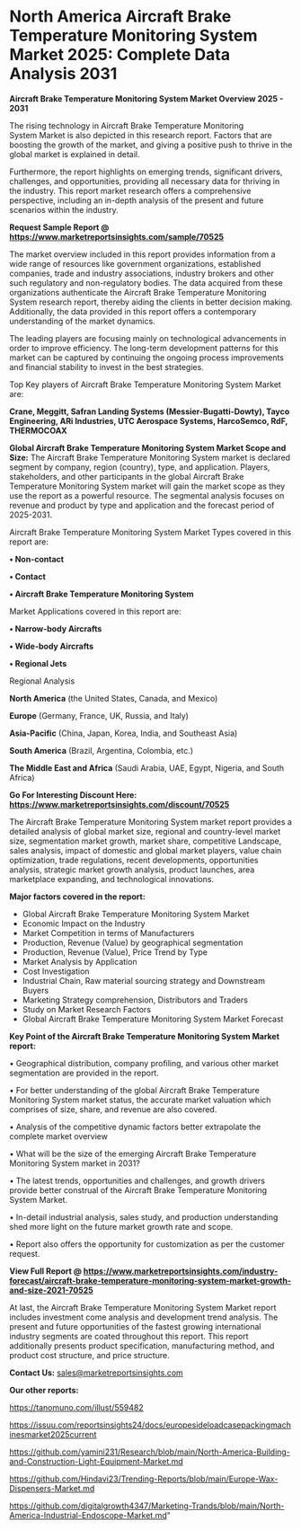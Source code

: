 # North America Aircraft Brake Temperature Monitoring System Market 2025: Complete Data Analysis 2031

<Strong> Aircraft Brake Temperature Monitoring System Market Overview 2025 - 2031</strong>

The rising technology in Aircraft Brake Temperature Monitoring System Market is also depicted in this research report. Factors that are boosting the growth of the market, and giving a positive push to thrive in the global market is explained in detail.

Furthermore, the report highlights on emerging trends, significant drivers, challenges, and opportunities, providing all necessary data for thriving in the industry. This report market research offers a comprehensive perspective, including an in-depth analysis of the present and future scenarios within the industry.

<strong>Request Sample Report @ <a href=https://www.marketreportsinsights.com/sample/70525>https://www.marketreportsinsights.com/sample/70525</a></strong>

The market overview included in this report provides information from a wide range of resources like government organizations, established companies, trade and industry associations, industry brokers and other such regulatory and non-regulatory bodies. The data acquired from these organizations authenticate the Aircraft Brake Temperature Monitoring System research report, thereby aiding the clients in better decision making. Additionally, the data provided in this report offers a contemporary understanding of the market dynamics.

The leading players are focusing mainly on technological advancements in order to improve efficiency. The long-term development patterns for this market can be captured by continuing the ongoing process improvements and financial stability to invest in the best strategies.

Top Key players of Aircraft Brake Temperature Monitoring System Market are:

<strong>Crane, Meggitt, Safran Landing Systems (Messier-Bugatti-Dowty), Tayco Engineering, ARi Industries, UTC Aerospace Systems, HarcoSemco, RdF, THERMOCOAX</strong>

<strong><b>Global Aircraft Brake Temperature Monitoring System Market Scope and Size:</b></strong>
The Aircraft Brake Temperature Monitoring System market is declared segment by company, region (country), type, and application. Players, stakeholders, and other participants in the global Aircraft Brake Temperature Monitoring System market will gain the market scope as they use the report as a powerful resource. The segmental analysis focuses on revenue and product by type and application and the forecast period of 2025-2031.

Aircraft Brake Temperature Monitoring System Market Types covered in this report are:

<strong>• Non-contact

• Contact

• Aircraft Brake Temperature Monitoring System</strong>

Market Applications covered in this report are:

<strong>• Narrow-body Aircrafts

• Wide-body Aircrafts

• Regional Jets</strong> 

Regional Analysis

<strong>North America</strong> (the United States, Canada, and Mexico)

<strong>Europe</strong> (Germany, France, UK, Russia, and Italy)

<strong>Asia-Pacific</strong> (China, Japan, Korea, India, and Southeast Asia)

<strong>South America</strong> (Brazil, Argentina, Colombia, etc.)

<strong>The Middle East and Africa</strong> (Saudi Arabia, UAE, Egypt, Nigeria, and South Africa)

<strong>Go For Interesting Discount Here: <a href=https://www.marketreportsinsights.com/discount/70525>https://www.marketreportsinsights.com/discount/70525</a></strong>

The Aircraft Brake Temperature Monitoring System market report provides a detailed analysis of global market size, regional and country-level market size, segmentation market growth, market share, competitive Landscape, sales analysis, impact of domestic and global market players, value chain optimization, trade regulations, recent developments, opportunities analysis, strategic market growth analysis, product launches, area marketplace expanding, and technological innovations.

<strong><b>Major factors covered in the report:</b></strong>
<ul>
  <li>Global Aircraft Brake Temperature Monitoring System Market </li>
  <li>Economic Impact on the Industry</li>
  <li>Market Competition in terms of Manufacturers</li>
  <li>Production, Revenue (Value) by geographical segmentation</li>
  <li>Production, Revenue (Value), Price Trend by Type</li>
  <li>Market Analysis by Application</li>
  <li>Cost Investigation</li>
  <li>Industrial Chain, Raw material sourcing strategy and Downstream Buyers</li>
  <li>Marketing Strategy comprehension, Distributors and Traders</li>
  <li>Study on Market Research Factors</li>
  <li>Global Aircraft Brake Temperature Monitoring System Market Forecast</li>
</ul>

<strong><b>Key Point of the Aircraft Brake Temperature Monitoring System Market report:</b></strong>

• Geographical distribution, company profiling, and various other market segmentation are provided in the report.

• For better understanding of the global Aircraft Brake Temperature Monitoring System market status, the accurate market valuation which comprises of size, share, and revenue are also covered.

• Analysis of the competitive dynamic factors better extrapolate the complete market overview

• What will be the size of the emerging Aircraft Brake Temperature Monitoring System market in 2031?

• The latest trends, opportunities and challenges, and growth drivers provide better construal of the Aircraft Brake Temperature Monitoring System Market.

• In-detail industrial analysis, sales study, and production understanding shed more light on the future market growth rate and scope.

• Report also offers the opportunity for customization as per the customer request.

<strong><b>View Full Report @ <a href=https://www.marketreportsinsights.com/industry-forecast/aircraft-brake-temperature-monitoring-system-market-growth-and-size-2021-70525>https://www.marketreportsinsights.com/industry-forecast/aircraft-brake-temperature-monitoring-system-market-growth-and-size-2021-70525</a></b></strong>


At last, the Aircraft Brake Temperature Monitoring System Market report includes investment come analysis and development trend analysis. The present and future opportunities of the fastest growing international industry segments are coated throughout this report. This report additionally presents product specification, manufacturing method, and product cost structure, and price structure.

<strong>Contact Us:</strong>
sales@marketreportsinsights.com

<strong>Our other reports:</strong>

<a href=https://tanomuno.com/illust/559482>https://tanomuno.com/illust/559482</a>

<a href=https://issuu.com/reportsinsights24/docs/europesideloadcasepackingmachinesmarket2025current>https://issuu.com/reportsinsights24/docs/europesideloadcasepackingmachinesmarket2025current</a>

<a href=https://github.com/yamini231/Research/blob/main/North-America-Building-and-Construction-Light-Equipment-Market.md>https://github.com/yamini231/Research/blob/main/North-America-Building-and-Construction-Light-Equipment-Market.md</a>

<a href=https://github.com/Hindavi23/Trending-Reports/blob/main/Europe-Wax-Dispensers-Market.md>https://github.com/Hindavi23/Trending-Reports/blob/main/Europe-Wax-Dispensers-Market.md</a>

<a href=https://github.com/digitalgrowth4347/Marketing-Trands/blob/main/North-America-Industrial-Endoscope-Market.md>https://github.com/digitalgrowth4347/Marketing-Trands/blob/main/North-America-Industrial-Endoscope-Market.md</a>"
